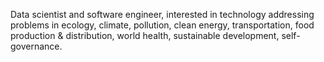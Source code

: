 Data scientist and software engineer, interested in technology addressing problems in ecology, climate, pollution, clean energy, 
transportation, food production & distribution, world health, sustainable development, self-governance.
